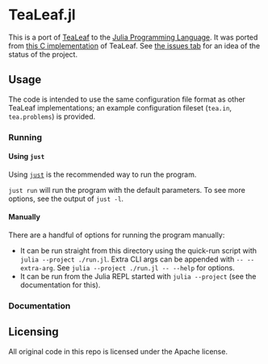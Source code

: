 # TeaLeaf.jl

This is a port of [TeaLeaf](https://github.com/UK-MAC/TeaLeaf) to the [Julia Programming Language](https://julialang.org/).
It was ported from [this C implementation](https://github.com/UoB-HPC/TeaLeaf) of TeaLeaf.
See [the issues tab](https://github.com/Laura7089/TeaLeaf.jl/issues) for an idea of the status of the project.

## Usage

The code is intended to use the same configuration file format as other TeaLeaf implementations; an example configuration fileset (`tea.in`, `tea.problems`) is provided.

### Running

#### Using `just`

Using [`just`](https://github.com/casey/just) is the recommended way to run the program.

`just run` will run the program with the default parameters.
To see more options, see the output of `just -l`.

#### Manually

There are a handful of options for running the program manually:

- It can be run straight from this directory using the quick-run script with `julia --project ./run.jl`.
  Extra CLI args can be appended with `-- --extra-arg`.
  See `julia --project ./run.jl -- --help` for options.
- It can be run from the Julia REPL started with `julia --project` (see the documentation for this).

### Documentation

## Licensing

All original code in this repo is licensed under the Apache license.
